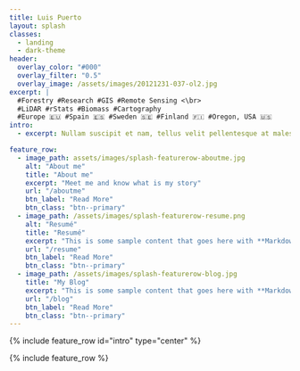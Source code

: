 ```yaml
---
title: Luis Puerto
layout: splash
classes:
  - landing
  - dark-theme 
header:
  overlay_color: "#000"
  overlay_filter: "0.5"
  overlay_image: /assets/images/20121231-037-ol2.jpg
excerpt: | 
  #Forestry #Research #GIS #Remote Sensing <\br>
  #LiDAR #rStats #Biomass #Cartography
  #Europe 🇪🇺 #Spain 🇪🇸 #Sweden 🇸🇪 #Finland 🇫🇮 #Oregon, USA 🇺🇸
intro:
  - excerpt: Nullam suscipit et nam, tellus velit pellentesque at malesuada, enim eaque. Quis nulla, netus tempor in diam gravida tincidunt, *proin faucibus* voluptate felis id sollicitudin. Centered with `type="center"`

feature_row:
  - image_path: assets/images/splash-featurerow-aboutme.jpg
    alt: "About me"
    title: "About me"
    excerpt: "Meet me and know what is my story"
    url: "/aboutme"
    btn_label: "Read More"
    btn_class: "btn--primary"
  - image_path: /assets/images/splash-featurerow-resume.png
    alt: "Resumé"
    title: "Resumé"
    excerpt: "This is some sample content that goes here with **Markdown** formatting."
    url: "/resume"
    btn_label: "Read More"
    btn_class: "btn--primary"
  - image_path: /assets/images/splash-featurerow-blog.jpg
    title: "My Blog"
    excerpt: "This is some sample content that goes here with **Markdown** formatting."
    url: "/blog"
    btn_label: "Read More"
    btn_class: "btn--primary"
---
```

{% include feature_row id="intro" type="center" %}

{% include feature_row %}
